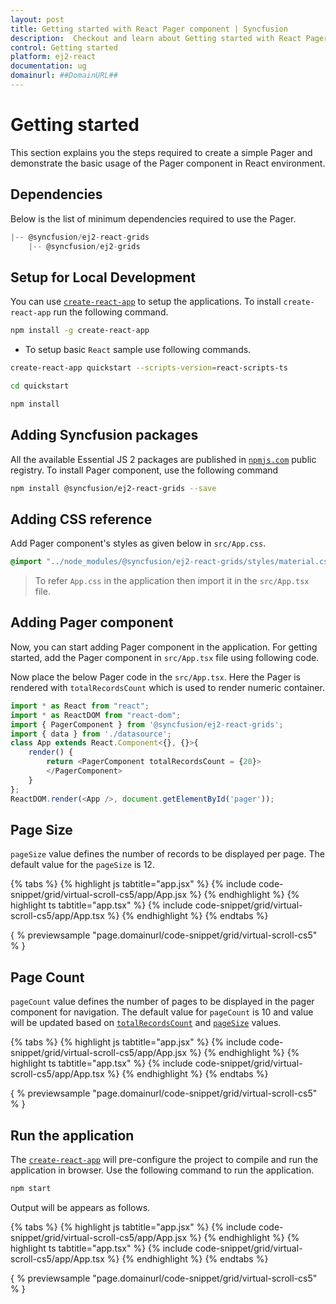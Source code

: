 ```yaml
---
layout: post
title: Getting started with React Pager component | Syncfusion
description:  Checkout and learn about Getting started with React Pager component of Syncfusion Essential JS 2 and more details.
control: Getting started 
platform: ej2-react
documentation: ug
domainurl: ##DomainURL##
---
```


# Getting started

This section explains you the steps required to create a simple Pager and demonstrate the basic usage of the Pager component in React environment.

## Dependencies

Below is the list of minimum dependencies required to use the Pager.

```javascript
|-- @syncfusion/ej2-react-grids
    |-- @syncfusion/ej2-grids
```

## Setup for Local Development

You can use [`create-react-app`](https://github.com/facebookincubator/create-react-app) to setup the applications.
To install `create-react-app` run the following command.

```sh
npm install -g create-react-app
```

* To setup basic `React` sample use following commands.

```sh
create-react-app quickstart --scripts-version=react-scripts-ts

cd quickstart

npm install

```

## Adding Syncfusion packages

All the available Essential JS 2 packages are published in [`npmjs.com`](https://www.npmjs.com/~syncfusionorg) public registry.
To install Pager component, use the following command

```sh
npm install @syncfusion/ej2-react-grids --save
```

## Adding CSS reference

 Add Pager component's styles as given below in `src/App.css`.

```css
@import "../node_modules/@syncfusion/ej2-react-grids/styles/material.css";
```

> To refer `App.css` in the application then import it in the `src/App.tsx` file.

## Adding Pager component

Now, you can start adding Pager component in the application. For getting started, add the Pager component in `src/App.tsx` file
using following code.

Now place the below Pager code in the `src/App.tsx`.
Here the Pager is rendered with `totalRecordsCount` which is used to render numeric container.

```ts
import * as React from "react";
import * as ReactDOM from "react-dom";
import { PagerComponent } from '@syncfusion/ej2-react-grids';
import { data } from './datasource';
class App extends React.Component<{}, {}>{
    render() {
        return <PagerComponent totalRecordsCount = {20}>
        </PagerComponent>
    }
};
ReactDOM.render(<App />, document.getElementById('pager'));
```

## Page Size

`pageSize` value defines the number of records to be displayed per page. The default value for the `pageSize` is 12.

{% tabs %}
{% highlight js tabtitle="app.jsx" %}
{% include code-snippet/grid/virtual-scroll-cs5/app/App.jsx %}
{% endhighlight %}
{% highlight ts tabtitle="app.tsx" %}
{% include code-snippet/grid/virtual-scroll-cs5/app/App.tsx %}
{% endhighlight %}
{% endtabs %}

{ % previewsample "page.domainurl/code-snippet/grid/virtual-scroll-cs5" % }

## Page Count

`pageCount` value defines the number of pages to be displayed in the pager component for navigation.
The default value for `pageCount` is 10 and value will be updated based on [`totalRecordsCount`](https://ej2.syncfusion.com/angular/documentation/api/pager/pagerModel/#totalrecordscount)
and [`pageSize`](https://ej2.syncfusion.com/angular/documentation/api/pager/pagerModel/#pagesize) values.

{% tabs %}
{% highlight js tabtitle="app.jsx" %}
{% include code-snippet/grid/virtual-scroll-cs5/app/App.jsx %}
{% endhighlight %}
{% highlight ts tabtitle="app.tsx" %}
{% include code-snippet/grid/virtual-scroll-cs5/app/App.tsx %}
{% endhighlight %}
{% endtabs %}

{ % previewsample "page.domainurl/code-snippet/grid/virtual-scroll-cs5" % }

## Run the application

The [`create-react-app`](https://github.com/facebookincubator/create-react-app) will pre-configure the project to compile and
run the application in browser. Use the following command to run the application.

```sh
npm start
```

Output will be appears as follows.

{% tabs %}
{% highlight js tabtitle="app.jsx" %}
{% include code-snippet/grid/virtual-scroll-cs5/app/App.jsx %}
{% endhighlight %}
{% highlight ts tabtitle="app.tsx" %}
{% include code-snippet/grid/virtual-scroll-cs5/app/App.tsx %}
{% endhighlight %}
{% endtabs %}

{ % previewsample "page.domainurl/code-snippet/grid/virtual-scroll-cs5" % }